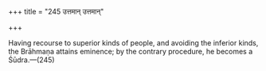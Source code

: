 +++
title = "245 उत्तमान् उत्तमान्"

+++

Having recourse to superior kinds of people, and avoiding the inferior kinds, the Brāhmaṇa attains eminence; by the contrary procedure, he becomes a Śūdra.—(245)